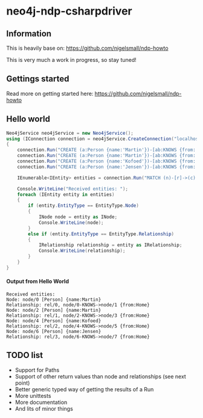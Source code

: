 # neo4j-ndp-csharpdriver

## Information
This is heavily base on: https://github.com/nigelsmall/ndp-howto 

This is very much a work in progress, so stay tuned!

## Gettings started
Read more on getting started here: https://github.com/nigelsmall/ndp-howto 

## Hello world
```C#
Neo4jService neo4jService = new Neo4jService();
using (IConnection connection = neo4jService.CreateConnection("localhost", 7687))
{
    connection.Run("CREATE (a:Person {name:'Martin'})-[ab:KNOWS {from:'Home'}]->(b:Person {name:'Ingvar'})").ToList();
    connection.Run("CREATE (a:Person {name:'Martin'})-[ab:KNOWS {from:'Home'}]->(b:Person {name:'Kofoed'})").ToList();
    connection.Run("CREATE (a:Person {name:'Kofoed'})-[ab:KNOWS {from:'Home'}]->(b:Person {name:'Jensen'})").ToList();
    connection.Run("CREATE (a:Person {name:'Jensen'})-[ab:KNOWS {from:'Home'}]->(b:Person {name:'Martin'})").ToList(); 

    IEnumerable<IEntity> entities = connection.Run("MATCH (n)-[r]->(c) RETURN n, r");

    Console.WriteLine("Received entities: ");
    foreach (IEntity entity in entities)
    {
        if (entity.EntityType == EntityType.Node)
        {
            INode node = entity as INode;
            Console.WriteLine(node); 
        }
        else if (entity.EntityType == EntityType.Relationship)
        {
            IRelationship relationship = entity as IRelationship;
            Console.WriteLine(relationship); 
        }
    }
}
```
#### Output from Hello World
```
Received entities: 
Node: node/0 [Person] {name:Martin}
Relationship: rel/0, node/0-KNOWS->node/1 {from:Home}
Node: node/2 [Person] {name:Martin}
Relationship: rel/1, node/2-KNOWS->node/3 {from:Home}
Node: node/4 [Person] {name:Kofoed}
Relationship: rel/2, node/4-KNOWS->node/5 {from:Home}
Node: node/6 [Person] {name:Jensen}
Relationship: rel/3, node/6-KNOWS->node/7 {from:Home}
```

## TODO list
* Support for Paths
* Support of other return values than node and relationships (see next point)
* Better generic typed way of getting the results of a Run
* More unittests
* More documentation
* And lits of minor things
